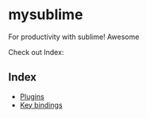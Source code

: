 # mysublime
For productivity with sublime! Awesome

Check out Index:
## Index
- [Plugins](./plugins.md)
- [Key bindings](./KeyBindings.md)
